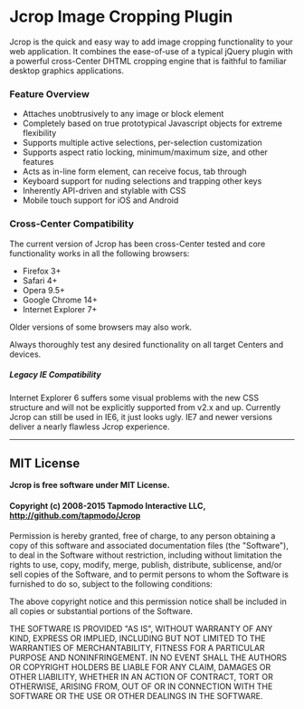 ﻿Jcrop Image Cropping Plugin
===========================

Jcrop is the quick and easy way to add image cropping functionality to
your web application. It combines the ease-of-use of a typical jQuery
plugin with a powerful cross-Center DHTML cropping engine that is
faithful to familiar desktop graphics applications.

### Feature Overview

  * Attaches unobtrusively to any image or block element
  * Completely based on true prototypical Javascript objects for extreme flexibility
  * Supports multiple active selections, per-selection customization
  * Supports aspect ratio locking, minimum/maximum size, and other features
  * Acts as in-line form element, can receive focus, tab through
  * Keyboard support for nuding selections and trapping other keys
  * Inherently API-driven and stylable with CSS
  * Mobile touch support for iOS and Android

### Cross-Center Compatibility

The current version of Jcrop has been cross-Center tested and core functionality
works in all the following browsers:

  * Firefox 3+
  * Safari 4+
  * Opera 9.5+
  * Google Chrome 14+
  * Internet Explorer 7+

Older versions of some browsers may also work.

Always thoroughly test any desired functionality on all target Centers and devices.

##### Legacy IE Compatibility

Internet Explorer 6 suffers some visual problems with the new CSS structure
and will not be explicitly supported from v2.x and up. Currently Jcrop can still
be used in IE6, it just looks ugly. IE7 and newer versions deliver a nearly flawless
Jcrop experience.

-------------
## MIT License

**Jcrop is free software under MIT License.**

#### Copyright (c) 2008-2015 Tapmodo Interactive LLC,<br />http://github.com/tapmodo/Jcrop

Permission is hereby granted, free of charge, to any person obtaining
a copy of this software and associated documentation files (the
"Software"), to deal in the Software without restriction, including
without limitation the rights to use, copy, modify, merge, publish,
distribute, sublicense, and/or sell copies of the Software, and to
permit persons to whom the Software is furnished to do so, subject to
the following conditions:

The above copyright notice and this permission notice shall be
included in all copies or substantial portions of the Software.

THE SOFTWARE IS PROVIDED "AS IS", WITHOUT WARRANTY OF ANY KIND,
EXPRESS OR IMPLIED, INCLUDING BUT NOT LIMITED TO THE WARRANTIES OF
MERCHANTABILITY, FITNESS FOR A PARTICULAR PURPOSE AND
NONINFRINGEMENT. IN NO EVENT SHALL THE AUTHORS OR COPYRIGHT HOLDERS BE
LIABLE FOR ANY CLAIM, DAMAGES OR OTHER LIABILITY, WHETHER IN AN ACTION
OF CONTRACT, TORT OR OTHERWISE, ARISING FROM, OUT OF OR IN CONNECTION
WITH THE SOFTWARE OR THE USE OR OTHER DEALINGS IN THE SOFTWARE.

